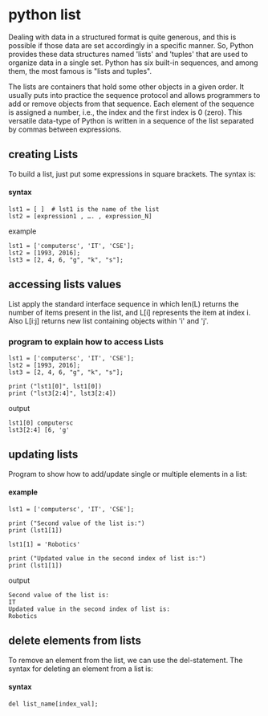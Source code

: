 # python list


Dealing with data in a structured format is quite generous, and this is possible if those data are set accordingly in a specific manner. So, Python provides these data structures named 'lists' and 'tuples' that are used to organize data in a single set. Python has six built-in sequences, and among them, the most famous is "lists and tuples".

The lists are containers that hold some other objects in a given order. It usually puts into practice the sequence protocol and allows programmers to add or remove objects from that sequence. Each element of the sequence is assigned a number, i.e., the index and the first index is 0 (zero). This versatile data-type of Python is written in a sequence of the list separated by commas between expressions.


## creating Lists

To build a list, just put some expressions in square brackets. The syntax is:

#### syntax

```
lst1 = [ ]  # lst1 is the name of the list
lst2 = [expression1 , …. , expression_N]

```

example

```
lst1 = ['computersc', 'IT', 'CSE'];
lst2 = [1993, 2016];
lst3 = [2, 4, 6, "g", "k", "s"];

```

## accessing lists values

List apply the standard interface sequence in which len(L) returns the number of items present in the list, and L[i] represents the item at index i. Also L[i:j] returns new list containing objects within 'i' and 'j'.


### program to explain how to access Lists

```
lst1 = ['computersc', 'IT', 'CSE'];
lst2 = [1993, 2016];
lst3 = [2, 4, 6, "g", "k", "s"];

print ("lst1[0]", lst1[0])
print ("lst3[2:4]", lst3[2:4])

```
output

```
lst1[0] computersc
lst3[2:4] [6, 'g'

```

## updating lists

Program to show how to add/update single or multiple elements in a list:

#### example

```
lst1 = ['computersc', 'IT', 'CSE'];

print ("Second value of the list is:")
print (lst1[1])

lst1[1] = 'Robotics'

print ("Updated value in the second index of list is:")
print (lst1[1])

```

output

```
Second value of the list is:
IT
Updated value in the second index of list is:
Robotics

```

## delete elements from lists

To remove an element from the list, we can use the del-statement. The syntax for deleting an element from a list is:

#### syntax

```
del list_name[index_val];

```
